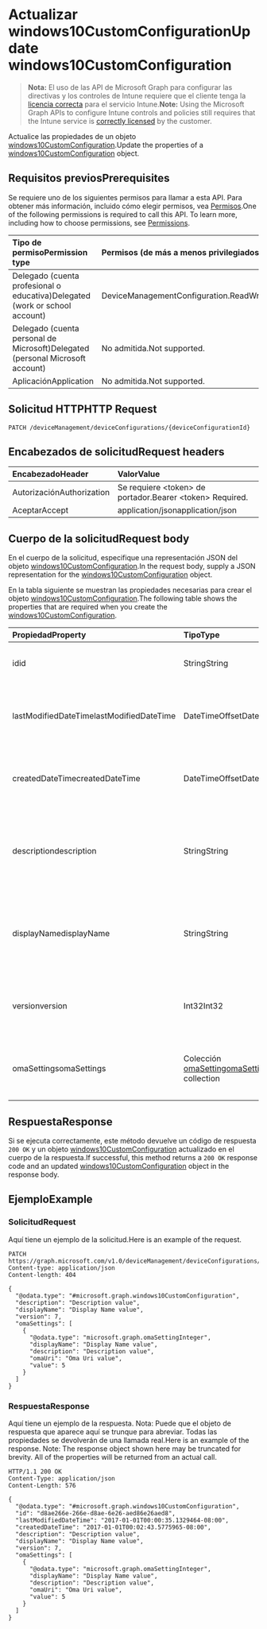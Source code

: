 # <a name="update-windows10customconfiguration"></a><span data-ttu-id="a860d-101">Actualizar windows10CustomConfiguration</span><span class="sxs-lookup"><span data-stu-id="a860d-101">Update windows10CustomConfiguration</span></span>

> <span data-ttu-id="a860d-102">**Nota:** El uso de las API de Microsoft Graph para configurar las directivas y los controles de Intune requiere que el cliente tenga la [licencia correcta](https://go.microsoft.com/fwlink/?linkid=839381) para el servicio Intune.</span><span class="sxs-lookup"><span data-stu-id="a860d-102">**Note:** Using the Microsoft Graph APIs to configure Intune controls and policies still requires that the Intune service is [correctly licensed](https://go.microsoft.com/fwlink/?linkid=839381) by the customer.</span></span>

<span data-ttu-id="a860d-103">Actualice las propiedades de un objeto [windows10CustomConfiguration](../resources/intune_deviceconfig_windows10customconfiguration.md).</span><span class="sxs-lookup"><span data-stu-id="a860d-103">Update the properties of a [windows10CustomConfiguration](../resources/intune_deviceconfig_windows10customconfiguration.md) object.</span></span>
## <a name="prerequisites"></a><span data-ttu-id="a860d-104">Requisitos previos</span><span class="sxs-lookup"><span data-stu-id="a860d-104">Prerequisites</span></span>
<span data-ttu-id="a860d-p101">Se requiere uno de los siguientes permisos para llamar a esta API. Para obtener más información, incluido cómo elegir permisos, vea [Permisos](../../../concepts/permissions_reference.md).</span><span class="sxs-lookup"><span data-stu-id="a860d-p101">One of the following permissions is required to call this API. To learn more, including how to choose permissions, see [Permissions](../../../concepts/permissions_reference.md).</span></span>

|<span data-ttu-id="a860d-107">Tipo de permiso</span><span class="sxs-lookup"><span data-stu-id="a860d-107">Permission type</span></span>|<span data-ttu-id="a860d-108">Permisos (de más a menos privilegiados)</span><span class="sxs-lookup"><span data-stu-id="a860d-108">Permissions (from most to least privileged)</span></span>|
|:---|:---|
|<span data-ttu-id="a860d-109">Delegado (cuenta profesional o educativa)</span><span class="sxs-lookup"><span data-stu-id="a860d-109">Delegated (work or school account)</span></span>|<span data-ttu-id="a860d-110">DeviceManagementConfiguration.ReadWrite.All</span><span class="sxs-lookup"><span data-stu-id="a860d-110">DeviceManagementConfiguration.ReadWrite.All</span></span>|
|<span data-ttu-id="a860d-111">Delegado (cuenta personal de Microsoft)</span><span class="sxs-lookup"><span data-stu-id="a860d-111">Delegated (personal Microsoft account)</span></span>|<span data-ttu-id="a860d-112">No admitida.</span><span class="sxs-lookup"><span data-stu-id="a860d-112">Not supported.</span></span>|
|<span data-ttu-id="a860d-113">Aplicación</span><span class="sxs-lookup"><span data-stu-id="a860d-113">Application</span></span>|<span data-ttu-id="a860d-114">No admitida.</span><span class="sxs-lookup"><span data-stu-id="a860d-114">Not supported.</span></span>|

## <a name="http-request"></a><span data-ttu-id="a860d-115">Solicitud HTTP</span><span class="sxs-lookup"><span data-stu-id="a860d-115">HTTP Request</span></span>
<!-- {
  "blockType": "ignored"
}
-->
``` http
PATCH /deviceManagement/deviceConfigurations/{deviceConfigurationId}
```

## <a name="request-headers"></a><span data-ttu-id="a860d-116">Encabezados de solicitud</span><span class="sxs-lookup"><span data-stu-id="a860d-116">Request headers</span></span>
|<span data-ttu-id="a860d-117">Encabezado</span><span class="sxs-lookup"><span data-stu-id="a860d-117">Header</span></span>|<span data-ttu-id="a860d-118">Valor</span><span class="sxs-lookup"><span data-stu-id="a860d-118">Value</span></span>|
|:---|:---|
|<span data-ttu-id="a860d-119">Autorización</span><span class="sxs-lookup"><span data-stu-id="a860d-119">Authorization</span></span>|<span data-ttu-id="a860d-120">Se requiere &lt;token&gt; de portador.</span><span class="sxs-lookup"><span data-stu-id="a860d-120">Bearer &lt;token&gt; Required.</span></span>|
|<span data-ttu-id="a860d-121">Aceptar</span><span class="sxs-lookup"><span data-stu-id="a860d-121">Accept</span></span>|<span data-ttu-id="a860d-122">application/json</span><span class="sxs-lookup"><span data-stu-id="a860d-122">application/json</span></span>|

## <a name="request-body"></a><span data-ttu-id="a860d-123">Cuerpo de la solicitud</span><span class="sxs-lookup"><span data-stu-id="a860d-123">Request body</span></span>
<span data-ttu-id="a860d-124">En el cuerpo de la solicitud, especifique una representación JSON del objeto [windows10CustomConfiguration](../resources/intune_deviceconfig_windows10customconfiguration.md).</span><span class="sxs-lookup"><span data-stu-id="a860d-124">In the request body, supply a JSON representation for the [windows10CustomConfiguration](../resources/intune_deviceconfig_windows10customconfiguration.md) object.</span></span>

<span data-ttu-id="a860d-125">En la tabla siguiente se muestran las propiedades necesarias para crear el objeto [windows10CustomConfiguration](../resources/intune_deviceconfig_windows10customconfiguration.md).</span><span class="sxs-lookup"><span data-stu-id="a860d-125">The following table shows the properties that are required when you create the [windows10CustomConfiguration](../resources/intune_deviceconfig_windows10customconfiguration.md).</span></span>

|<span data-ttu-id="a860d-126">Propiedad</span><span class="sxs-lookup"><span data-stu-id="a860d-126">Property</span></span>|<span data-ttu-id="a860d-127">Tipo</span><span class="sxs-lookup"><span data-stu-id="a860d-127">Type</span></span>|<span data-ttu-id="a860d-128">Descripción</span><span class="sxs-lookup"><span data-stu-id="a860d-128">Description</span></span>|
|:---|:---|:---|
|<span data-ttu-id="a860d-129">id</span><span class="sxs-lookup"><span data-stu-id="a860d-129">id</span></span>|<span data-ttu-id="a860d-130">String</span><span class="sxs-lookup"><span data-stu-id="a860d-130">String</span></span>|<span data-ttu-id="a860d-131">Clave de la entidad.</span><span class="sxs-lookup"><span data-stu-id="a860d-131">Key of the entity.</span></span> <span data-ttu-id="a860d-132">Heredado de [deviceConfiguration](../resources/intune_deviceconfig_deviceconfiguration.md)</span><span class="sxs-lookup"><span data-stu-id="a860d-132">Inherited from [deviceConfiguration](../resources/intune_deviceconfig_deviceconfiguration.md)</span></span>|
|<span data-ttu-id="a860d-133">lastModifiedDateTime</span><span class="sxs-lookup"><span data-stu-id="a860d-133">lastModifiedDateTime</span></span>|<span data-ttu-id="a860d-134">DateTimeOffset</span><span class="sxs-lookup"><span data-stu-id="a860d-134">DateTimeOffset</span></span>|<span data-ttu-id="a860d-135">Fecha y hora en la que se modificó el objeto por última vez.</span><span class="sxs-lookup"><span data-stu-id="a860d-135">DateTime the object was last modified.</span></span> <span data-ttu-id="a860d-136">Heredado de [deviceConfiguration](../resources/intune_deviceconfig_deviceconfiguration.md)</span><span class="sxs-lookup"><span data-stu-id="a860d-136">Inherited from [deviceConfiguration](../resources/intune_deviceconfig_deviceconfiguration.md)</span></span>|
|<span data-ttu-id="a860d-137">createdDateTime</span><span class="sxs-lookup"><span data-stu-id="a860d-137">createdDateTime</span></span>|<span data-ttu-id="a860d-138">DateTimeOffset</span><span class="sxs-lookup"><span data-stu-id="a860d-138">DateTimeOffset</span></span>|<span data-ttu-id="a860d-139">Fecha y hora en la que se creó el objeto.</span><span class="sxs-lookup"><span data-stu-id="a860d-139">DateTime the object was created.</span></span> <span data-ttu-id="a860d-140">Heredado de [deviceConfiguration](../resources/intune_deviceconfig_deviceconfiguration.md)</span><span class="sxs-lookup"><span data-stu-id="a860d-140">Inherited from [deviceConfiguration](../resources/intune_deviceconfig_deviceconfiguration.md)</span></span>|
|<span data-ttu-id="a860d-141">description</span><span class="sxs-lookup"><span data-stu-id="a860d-141">description</span></span>|<span data-ttu-id="a860d-142">String</span><span class="sxs-lookup"><span data-stu-id="a860d-142">String</span></span>|<span data-ttu-id="a860d-143">Descripción proporcionada por el administrador de la configuración del dispositivo.</span><span class="sxs-lookup"><span data-stu-id="a860d-143">Admin provided description of the Device Configuration.</span></span> <span data-ttu-id="a860d-144">Heredado de [deviceConfiguration](../resources/intune_deviceconfig_deviceconfiguration.md)</span><span class="sxs-lookup"><span data-stu-id="a860d-144">Inherited from [deviceConfiguration](../resources/intune_deviceconfig_deviceconfiguration.md)</span></span>|
|<span data-ttu-id="a860d-145">displayName</span><span class="sxs-lookup"><span data-stu-id="a860d-145">displayName</span></span>|<span data-ttu-id="a860d-146">String</span><span class="sxs-lookup"><span data-stu-id="a860d-146">String</span></span>|<span data-ttu-id="a860d-147">Nombre proporcionado por el administrador de la configuración del dispositivo.</span><span class="sxs-lookup"><span data-stu-id="a860d-147">Admin provided name of the device configuration.</span></span> <span data-ttu-id="a860d-148">Heredado de [deviceConfiguration](../resources/intune_deviceconfig_deviceconfiguration.md)</span><span class="sxs-lookup"><span data-stu-id="a860d-148">Inherited from [deviceConfiguration](../resources/intune_deviceconfig_deviceconfiguration.md)</span></span>|
|<span data-ttu-id="a860d-149">version</span><span class="sxs-lookup"><span data-stu-id="a860d-149">version</span></span>|<span data-ttu-id="a860d-150">Int32</span><span class="sxs-lookup"><span data-stu-id="a860d-150">Int32</span></span>|<span data-ttu-id="a860d-151">Versión de la configuración del dispositivo.</span><span class="sxs-lookup"><span data-stu-id="a860d-151">Version of the device configuration.</span></span> <span data-ttu-id="a860d-152">Heredado de [deviceConfiguration](../resources/intune_deviceconfig_deviceconfiguration.md)</span><span class="sxs-lookup"><span data-stu-id="a860d-152">Inherited from [deviceConfiguration](../resources/intune_deviceconfig_deviceconfiguration.md)</span></span>|
|<span data-ttu-id="a860d-153">omaSettings</span><span class="sxs-lookup"><span data-stu-id="a860d-153">omaSettings</span></span>|<span data-ttu-id="a860d-154">Colección [omaSetting](../resources/intune_deviceconfig_omasetting.md)</span><span class="sxs-lookup"><span data-stu-id="a860d-154">[omaSetting](../resources/intune_deviceconfig_omasetting.md) collection</span></span>|<span data-ttu-id="a860d-155">Configuración de OMA.</span><span class="sxs-lookup"><span data-stu-id="a860d-155">OMA settings.</span></span> <span data-ttu-id="a860d-156">Esta colección puede contener un máximo de 1000 elementos.</span><span class="sxs-lookup"><span data-stu-id="a860d-156">This collection can contain a maximum of 1000 elements.</span></span>|



## <a name="response"></a><span data-ttu-id="a860d-157">Respuesta</span><span class="sxs-lookup"><span data-stu-id="a860d-157">Response</span></span>
<span data-ttu-id="a860d-158">Si se ejecuta correctamente, este método devuelve un código de respuesta `200 OK` y un objeto [windows10CustomConfiguration](../resources/intune_deviceconfig_windows10customconfiguration.md) actualizado en el cuerpo de la respuesta.</span><span class="sxs-lookup"><span data-stu-id="a860d-158">If successful, this method returns a `200 OK` response code and an updated [windows10CustomConfiguration](../resources/intune_deviceconfig_windows10customconfiguration.md) object in the response body.</span></span>

## <a name="example"></a><span data-ttu-id="a860d-159">Ejemplo</span><span class="sxs-lookup"><span data-stu-id="a860d-159">Example</span></span>
### <a name="request"></a><span data-ttu-id="a860d-160">Solicitud</span><span class="sxs-lookup"><span data-stu-id="a860d-160">Request</span></span>
<span data-ttu-id="a860d-161">Aquí tiene un ejemplo de la solicitud.</span><span class="sxs-lookup"><span data-stu-id="a860d-161">Here is an example of the request.</span></span>
``` http
PATCH https://graph.microsoft.com/v1.0/deviceManagement/deviceConfigurations/{deviceConfigurationId}
Content-type: application/json
Content-length: 404

{
  "@odata.type": "#microsoft.graph.windows10CustomConfiguration",
  "description": "Description value",
  "displayName": "Display Name value",
  "version": 7,
  "omaSettings": [
    {
      "@odata.type": "microsoft.graph.omaSettingInteger",
      "displayName": "Display Name value",
      "description": "Description value",
      "omaUri": "Oma Uri value",
      "value": 5
    }
  ]
}
```

### <a name="response"></a><span data-ttu-id="a860d-162">Respuesta</span><span class="sxs-lookup"><span data-stu-id="a860d-162">Response</span></span>
<span data-ttu-id="a860d-p109">Aquí tiene un ejemplo de la respuesta. Nota: Puede que el objeto de respuesta que aparece aquí se trunque para abreviar. Todas las propiedades se devolverán de una llamada real.</span><span class="sxs-lookup"><span data-stu-id="a860d-p109">Here is an example of the response. Note: The response object shown here may be truncated for brevity. All of the properties will be returned from an actual call.</span></span>
``` http
HTTP/1.1 200 OK
Content-Type: application/json
Content-Length: 576

{
  "@odata.type": "#microsoft.graph.windows10CustomConfiguration",
  "id": "d8ae266e-266e-d8ae-6e26-aed86e26aed8",
  "lastModifiedDateTime": "2017-01-01T00:00:35.1329464-08:00",
  "createdDateTime": "2017-01-01T00:02:43.5775965-08:00",
  "description": "Description value",
  "displayName": "Display Name value",
  "version": 7,
  "omaSettings": [
    {
      "@odata.type": "microsoft.graph.omaSettingInteger",
      "displayName": "Display Name value",
      "description": "Description value",
      "omaUri": "Oma Uri value",
      "value": 5
    }
  ]
}
```



